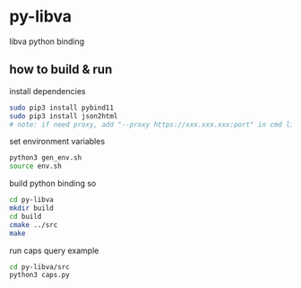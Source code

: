 # py-libva
libva python binding

## how to build & run

install dependencies
```bash
sudo pip3 install pybind11 
sudo pip3 install json2html
# note: if need proxy, add "--proxy https://xxx.xxx.xxx:port" in cmd line
```

set environment variables
```bash
python3 gen_env.sh
source env.sh
```

build python binding so
```bash
cd py-libva
mkdir build
cd build
cmake ../src
make
```

run caps query example
```bash
cd py-libva/src
python3 caps.py
```